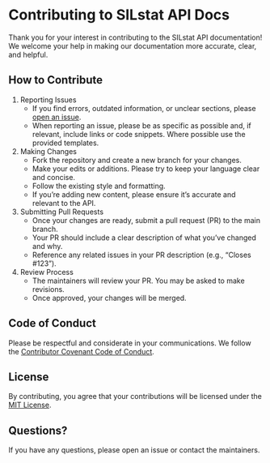 # Contributing to SILstat API Docs
Thank you for your interest in contributing to the SILstat API documentation! We welcome your help in making our documentation more accurate, clear, and helpful.

## How to Contribute
1. Reporting Issues
    - If you find errors, outdated information, or unclear sections, please [open an issue](https://github.com/exida-Innovation/silstat-api-docs/issues).
    - When reporting an issue, please be as specific as possible and, if relevant, include links or code snippets. Where possible use the provided templates.
2. Making Changes
    - Fork the repository and create a new branch for your changes.
    - Make your edits or additions. Please try to keep your language clear and concise.
    - Follow the existing style and formatting.
    - If you’re adding new content, please ensure it’s accurate and relevant to the API.
3. Submitting Pull Requests
    - Once your changes are ready, submit a pull request (PR) to the main branch.
    - Your PR should include a clear description of what you’ve changed and why.
    - Reference any related issues in your PR description (e.g., “Closes #123”).
4. Review Process
    - The maintainers will review your PR. You may be asked to make revisions.
    - Once approved, your changes will be merged.

## Code of Conduct
Please be respectful and considerate in your communications. We follow the [Contributor Covenant Code of Conduct](https://www.contributor-covenant.org/version/2/1/code_of_conduct/).

## License
By contributing, you agree that your contributions will be licensed under the [MIT License](https://github.com/exida-Innovation/silstat-api-docs/edit/main/LICENSE).

## Questions?
If you have any questions, please open an issue or contact the maintainers.
